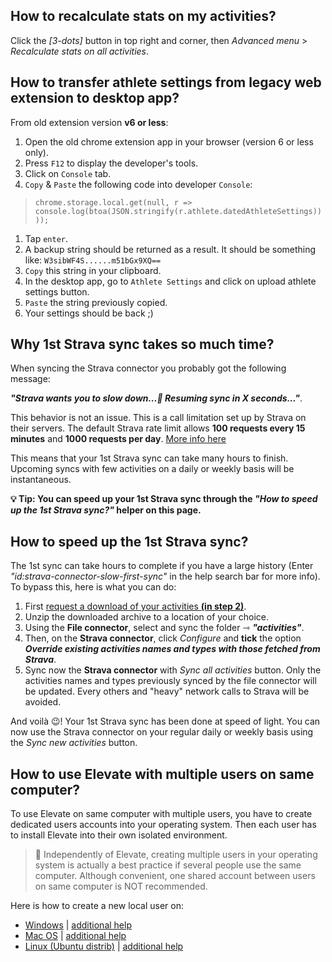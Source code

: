 ## How to recalculate stats on my activities?

Click the _[3-dots]_ button in top right and corner, then _Advanced menu_ > _Recalculate stats on all activities_.

[](id:calculate-compute-history-activity-activities)

## How to transfer athlete settings from legacy web extension to desktop app?

From old extension version **v6 or less**:

1. Open the old chrome extension app in your browser (version 6 or less only).
1. Press `F12` to display the developer's tools.
1. Click on `Console` tab.
1. `Copy` & `Paste` the following code into developer `Console`:
> `chrome.storage.local.get(null, r => console.log(btoa(JSON.stringify(r.athlete.datedAthleteSettings))));`
1. Tap `enter`.
1. A backup string should be returned as a result. It should be something like: `W3sibWF4S......m51bGx9XQ==`
1. `Copy` this string in your clipboard.
1. In the desktop app, go to `Athlete Settings` and click on upload athlete settings button.
1. `Paste` the string previously copied.
1. Your settings should be back ;)

[](id:transfert-athlete-settings-extension-desktop)


## Why 1st Strava sync takes so much time?

When syncing the Strava connector you probably got the following message: 

**_"Strava wants you to slow down...🐌 Resuming sync in X seconds..."_**.

This behavior is not an issue. This is a call limitation set up by Strava on their servers. The default Strava rate limit allows **100 requests every 15 minutes** and **1000 requests per day**. [More info here](https://developers.strava.com/docs/rate-limits/)

This means that your 1st Strava sync can take many hours to finish. Upcoming syncs with few activities on a daily or weekly basis will be instantaneous.

**💡 Tip: You can speed up your 1st Strava sync through the _"How to speed up the 1st Strava sync?"_ helper on this page.**

[](id:strava-connector-slow-first-sync)

## How to speed up the 1st Strava sync?

The 1st sync can take hours to complete if you have a large history (Enter _"id:strava-connector-slow-first-sync"_ in the help search bar for more info). To bypass this, here is what you can do:

1. First [request a download of your activities **(in step 2)**](https://www.strava.com/athlete/delete_your_account).
1. Unzip the downloaded archive to a location of your choice.
1. Using the **File connector**, select and sync the folder ⇾ _**"activities"**_.
1. Then, on the **Strava connector**, click _Configure_ and **tick** the option _**Override existing activities names and types with those fetched from Strava**_.
1. Sync now the **Strava connector** with _Sync all activities_ button.
Only the activities names and types previously synced by the file connector will be updated. Every others and "heavy" network calls to Strava will be avoided.

And voilà 😉! Your 1st Strava sync has been done at speed of light. You can now use the Strava connector on your regular daily or weekly basis using the _Sync new activities_ button.

[](id:strava-connector-faster-first-sync)

## How to use Elevate with multiple users on same computer?

To use Elevate on same computer with multiple users, you have to create dedicated users accounts into your operating system. Then each user has to install Elevate into their own isolated environment. 

>📝 Independently of Elevate, creating multiple users in your operating system is actually a best practice if several people use the same computer. Although convenient, one shared account between users on same computer is NOT recommended.

Here is how to create a new local user on:

- [Windows](https://support.microsoft.com/en-us/windows/create-a-local-user-or-administrator-account-in-windows-10-20de74e0-ac7f-3502-a866-32915af2a34d) | [additional help](https://duckduckgo.com/?q=site%3Amicrosoft.com+create+windows+user)
- [Mac OS](https://support.apple.com/guide/mac-help/set-up-other-users-on-your-mac-mtusr001/mac) | [additional help](https://duckduckgo.com/?q=site%3Aapple.com+create+mac+user)
- [Linux (Ubuntu distrib)](https://help.ubuntu.com/stable/ubuntu-help/user-add.html.en) | [additional help](https://duckduckgo.com/?q=site%3Aubuntu.com+create+new+user)

[](id:multiple-accounts-users-same-computer)
